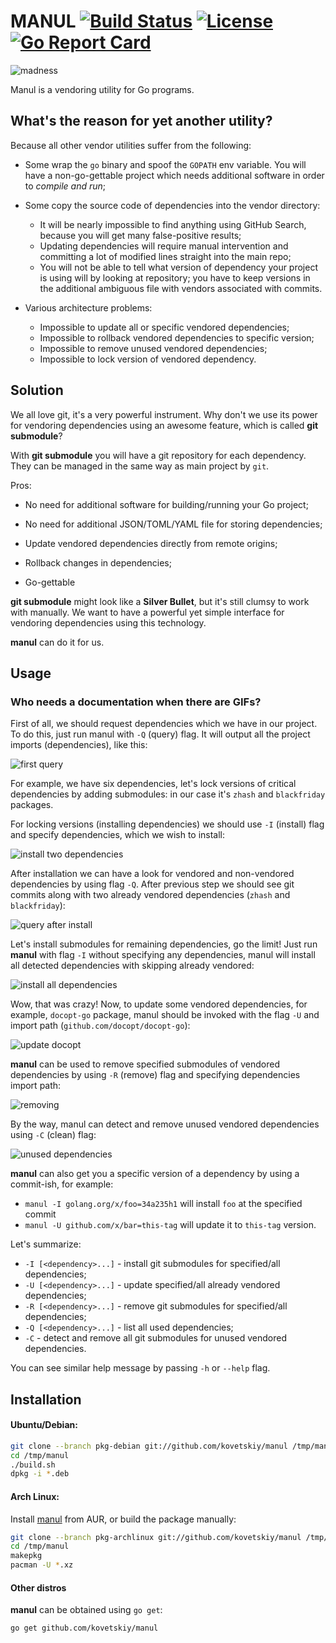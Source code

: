 # MANUL [![Build Status](https://travis-ci.org/kovetskiy/manul.svg?branch=master)](https://travis-ci.org/kovetskiy/manul) [![License](http://img.shields.io/badge/license-MIT-red.svg?style=flat)](https://raw.githubusercontent.com/kovetskiy/manul/master/LICENSE) [![Go Report Card](https://goreportcard.com/badge/github.com/kovetskiy/manul)](https://goreportcard.com/report/github.com/kovetskiy/manul)

![madness](https://cloud.githubusercontent.com/assets/8445924/10410421/ccca8b24-6f30-11e5-9952-9e5be5c4d792.png)

Manul is a vendoring utility for Go programs.

## What's the reason for yet another utility?

Because all other vendor utilities suffer from the following:

- Some wrap the `go` binary and spoof the `GOPATH` env variable.
    You will have a non-go-gettable project which needs additional 
    software in order to *compile and run*;

- Some copy the source code of dependencies into the vendor directory:
    * It will be nearly impossible to find anything using GitHub Search,
        because you will get many false-positive results;
    * Updating dependencies will require manual intervention and committing
        a lot of modified lines straight into the main repo;
    * You will not be able to tell what version of dependency your project is
        using will by looking at repository; you have to keep versions in the
        additional ambiguous file with vendors associated with commits.

- Various architecture problems:
    * Impossible to update all or specific vendored dependencies;
    * Impossible to rollback vendored dependencies to specific version;
    * Impossible to remove unused vendored dependencies;
    * Impossible to lock version of vendored dependency.

## Solution

We all love git, it's a very powerful instrument. Why don't we use its
power for vendoring dependencies using an awesome feature, which is called
**git submodule**?

With **git submodule** you will have a git repository for each dependency.
They can be managed in the same way as main project by `git`.

Pros:

- No need for additional software for building/running your Go project;

- No need for additional JSON/TOML/YAML file for storing dependencies;

- Update vendored dependencies directly from remote origins;

- Rollback changes in dependencies;

- Go-gettable

**git submodule** might look like a **Silver Bullet**, but it's still clumsy to
work with manually. We want to have a powerful yet simple interface for
vendoring dependencies using this technology.

**manul** can do it for us.

## Usage

### Who needs a documentation when there are GIFs?

First of all, we should request dependencies which we have in our project.
To do this, just run manul with `-Q` (query) flag. It will output all the
project imports (dependencies), like this:

![first query](https://cloud.githubusercontent.com/assets/8445924/10285714/9e840e76-6b79-11e5-821f-636729ce4467.gif)

For example, we have six dependencies, let's lock versions of critical
dependencies by adding submodules: in our case it's `zhash` and `blackfriday`
packages.

For locking versions (installing dependencies) we should use `-I` (install)
flag and specify dependencies, which we wish to install:

![install two dependencies](https://cloud.githubusercontent.com/assets/8445924/10285715/a0e85302-6b79-11e5-904f-051929fe472b.gif)

After installation we can have a look for vendored and non-vendored
dependencies by using flag `-Q`. After previous step we should see git commits
along with two already vendored dependencies (`zhash` and `blackfriday`):

![query after install](https://cloud.githubusercontent.com/assets/8445924/10285719/a39282e4-6b79-11e5-8877-7fba19e0d8c0.gif)

Let's install submodules for remaining dependencies, go the limit! Just run
**manul** with flag `-I` without specifying any dependencies, manul will
install all detected dependencies with skipping already vendored:

![install all dependencies](https://cloud.githubusercontent.com/assets/8445924/10285722/a63d1e6e-6b79-11e5-9f1e-1e606f3819dc.gif)

Wow, that was crazy! Now, to update some vendored dependencies, for example,
`docopt-go` package, manul should be invoked with the flag `-U` and import path
(`github.com/docopt/docopt-go`):

![update docopt](https://cloud.githubusercontent.com/assets/8445924/10285723/a8ce9f18-6b79-11e5-87ef-2caca393328c.gif)

**manul** can be used to remove specified submodules of vendored dependencies
by using `-R` (remove) flag and specifying dependencies import path:

![removing](https://cloud.githubusercontent.com/assets/8445924/10285727/ab587b50-6b79-11e5-9b5b-b7c7ff264506.gif)

By the way, manul can detect and remove unused vendored dependencies using `-C`
(clean) flag:

![unused dependencies](https://cloud.githubusercontent.com/assets/8445924/10285731/ae1d0270-6b79-11e5-9e97-151b7d77402a.gif)

**manul** can also get you a specific version of a dependency by using a commit-ish, for example:
- `manul -I golang.org/x/foo=34a235h1` will install `foo` at the specified commit
- `manul -U github.com/x/bar=this-tag` will update it to `this-tag` version.

Let's summarize:

- `-I [<dependency>...]` - install git submodules for specified/all dependencies;
- `-U [<dependency>...]` - update specified/all already vendored dependencies;
- `-R [<dependency>...]` - remove git submodules for specified/all dependencies;
- `-Q [<dependency>...]` - list all used dependencies;
- `-C` - detect and remove all git submodules for unused vendored dependencies.

You can see similar help message by passing `-h` or `--help` flag.

## Installation

#### Ubuntu/Debian:

```bash
git clone --branch pkg-debian git://github.com/kovetskiy/manul /tmp/manul
cd /tmp/manul
./build.sh
dpkg -i *.deb
```

#### Arch Linux:

Install [manul](https://aur.archlinux.org/packages/manul) from AUR, or build the package manually:


```bash
git clone --branch pkg-archlinux git://github.com/kovetskiy/manul /tmp/manul
cd /tmp/manul
makepkg
pacman -U *.xz
```

#### Other distros

**manul** can be obtained using `go get`:

```
go get github.com/kovetskiy/manul
```
